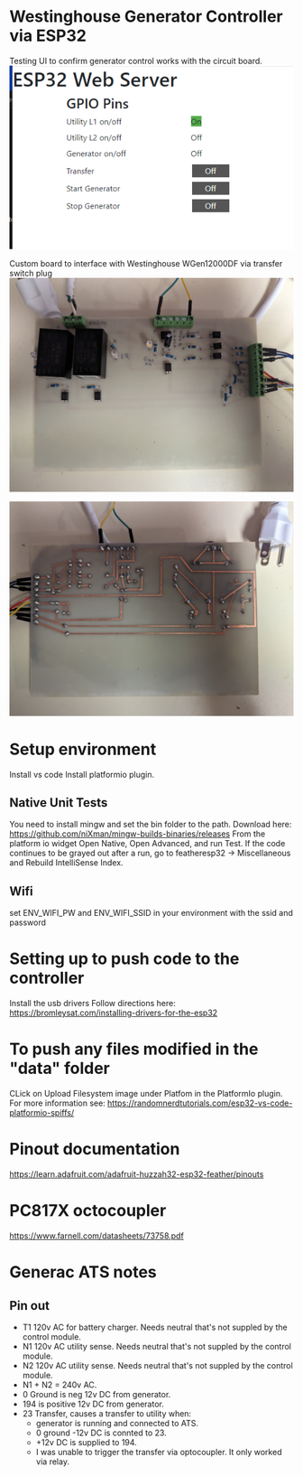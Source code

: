 # Westinghouse Generator Controller via ESP32

Testing UI to confirm generator control works with the circuit board.
![POC UI while testing](/assets/PocUI.PNG "POC UI while testing")

Custom board to interface with Westinghouse WGen12000DF via transfer switch plug
![Custom Etched Board Front](/assets/Custom_Eteched_Board_Front.jpg "Custom Etched Board Front")

![Custom Etched Board Back](/assets/Custom_Eteched_Board_Back.jpg "Custom Etched Board Back")


# Setup environment
Install vs code
Install platformio plugin. 

## Native Unit Tests
You need to install mingw and set the bin folder to the path.
Download here: https://github.com/niXman/mingw-builds-binaries/releases
From the platform io widget Open Native, Open Advanced, and run Test.
If the code continues to be grayed out after a run, go to featheresp32 -> Miscellaneous and Rebuild IntelliSense Index.

## Wifi
set ENV_WIFI_PW and ENV_WIFI_SSID in your environment with the ssid and password

# Setting up to push code to the controller
Install the usb drivers
Follow directions here: https://bromleysat.com/installing-drivers-for-the-esp32

# To push any files modified in the "data" folder
CLick on Upload Filesystem image under Platfom in the PlatformIo plugin. For more information see:
https://randomnerdtutorials.com/esp32-vs-code-platformio-spiffs/


# Pinout documentation
https://learn.adafruit.com/adafruit-huzzah32-esp32-feather/pinouts

# PC817X octocoupler
https://www.farnell.com/datasheets/73758.pdf

# Generac ATS notes
## Pin out
* T1 120v AC for battery charger. Needs neutral that's not suppled by the control module.
* N1 120v AC utility sense. Needs neutral that's not suppled by the control module.
* N2 120v AC utility sense. Needs neutral that's not suppled by the control module.
* N1 + N2 = 240v AC.
* 0 Ground is neg 12v DC from generator.
* 194 is positive 12v DC from generator.
* 23 Transfer, causes a transfer to utility when:
  * generator is running and connected to ATS.
  * 0 ground -12v DC is connted to 23.
  * +12v DC is supplied to 194.
  * I was unable to trigger the transfer via optocoupler. It only worked via relay.

